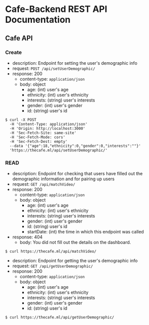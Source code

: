 # Cafe-Backend REST API Documentation

## Cafe API

### Create
- description: Endpoint for setting the user's demographic info
- request: `POST /api/setUserDemographic/`
-  response: 200
      - content-type: `application/json`
      - body: object
        - age: (int) user's age
        - ethnicity: (int) user's ethnicity
        - interests: (string) user's interests
        - gender: (int) user's gender
        - id: (string) user's id
``` 
$ curl -X POST 
  -H 'Content-Type: application/json' 
  -H 'Origin: http://localhost:3000' 
  -H 'Sec-Fetch-Site: same-site' 
  -H 'Sec-Fetch-Mode: cors' 
  -H 'Sec-Fetch-Dest: empty' 
  --data '{"age":18,"ethnicity":0,"gender":0,"interests":""}' 
  'https://thecafe.ml/api/setUserDemographic/'
```

### READ

- description: Endpoint for checking that users have filled out the demographic information and for pairing up users
- request: `GET /api/matchVideo/`
-  response: 200
      - content-type: `application/json`
      - body: object
        - age: (int) user's age
        - ethnicity: (int) user's ethnicity
        - interests: (string) user's interests
        - gender: (int) user's gender
        - id: (string) user's id
        - startDate: (int) the time in which this endpoint was called
-  response: 404
      - body: You did not fill out the details on the dashboard.
``` 
$ curl https://thecafe.ml/api/matchVideo/ 
```

- description: Endpoint for getting the user's demographic info
- request: `GET /api/getUserDemographic/`
-  response: 200
      - content-type: `application/json`
      - body: object
        - age: (int) user's age
        - ethnicity: (int) user's ethnicity
        - interests: (string) user's interests
        - gender: (int) user's gender
        - id: (string) user's id

``` 
$ curl https://thecafe.ml/api/getUserDemographic/
```
